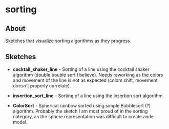 # sorting

## About

Sketches that visualize sorting algorithms as they progress.

## Sketches

- **cocktail_shaker_line** - Sorting of a line using the cocktail shaker algorithm (double bouble sort I believe). Needs reworking as the colors and movement of the line is not as expected (colors shift, movement doesn't properly correlate).

- **insertion_sort_line** - Sorting of a line using the insertion sort algorithm.

- **ColorSort** - Spherical rainbow sorted using simple Bubblesort (?) algorithm. Probably the sketch I am most proud of in the sorting category, as the sphere representation was difficult to create ande model.